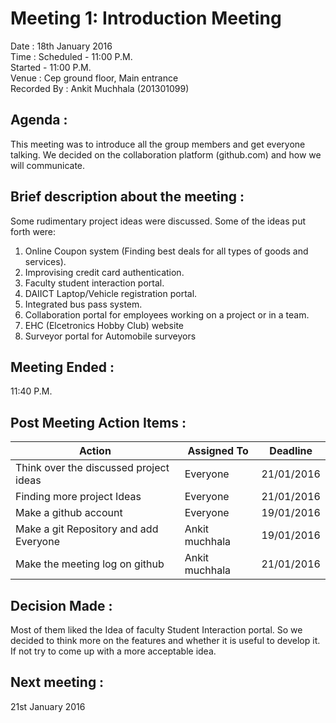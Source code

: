
Meeting 1: Introduction Meeting
===============================

Date : 18th January 2016  
Time : Scheduled - 11:00 P.M.  
       Started   - 11:00 P.M.  
Venue : Cep ground floor, Main entrance  
Recorded By : Ankit Muchhala (201301099)  



Agenda :
-------
This meeting was to introduce all the group members and get everyone talking. We decided on the collaboration platform (github.com) and how we will communicate.

Brief description about the meeting :
-------------------------------------
Some rudimentary project ideas were discussed. Some of the ideas put forth were:

1. Online Coupon system (Finding best deals for all types of goods and services).
2. Improvising credit card authentication.
3. Faculty student interaction portal.
4. DAIICT Laptop/Vehicle registration portal.
5. Integrated bus pass system.
6. Collaboration portal for employees working on a project or in a team.
7. EHC (Elcetronics Hobby Club) website
8. Surveyor portal for Automobile surveyors

Meeting Ended :
---------------
11:40 P.M.

Post Meeting Action Items :
---------------------------

|                  Action                  |  Assigned To   |  Deadline        |  
|------------------------------------------|----------------|------------------|
| Think over the discussed project ideas   |    Everyone    |    21/01/2016    |  
|       Finding more project Ideas         |    Everyone    |    21/01/2016    |  
|        Make a github account             |    Everyone    |    19/01/2016    |  
|  Make a git Repository and add Everyone  | Ankit muchhala |    19/01/2016    |  
|    Make the meeting log on github        | Ankit muchhala |    21/01/2016    |  


Decision Made :
---------------
Most of them liked the Idea of faculty Student Interaction portal. So we decided to think more on the features and whether it is useful to develop it. If not try to come up with a more acceptable idea.

Next meeting :
-------------
21st January 2016  
